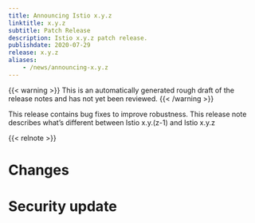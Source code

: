 ```yaml
---
title: Announcing Istio x.y.z
linktitle: x.y.z
subtitle: Patch Release
description: Istio x.y.z patch release.
publishdate: 2020-07-29
release: x.y.z
aliases:
    - /news/announcing-x.y.z
---
```


{{< warning >}}
This is an automatically generated rough draft of the release notes and has not yet been reviewed.
{{< /warning >}}

This release contains bug fixes to improve robustness. This release note describes what’s different between Istio x.y.(z-1) and Istio x.y.z

{{< relnote >}}

# Changes

<!-- releaseNotes action:Improved -->
<!-- releaseNotes action:Updated -->
<!-- releaseNotes action:Added -->
<!-- releaseNotes action:Deprecated -->
<!-- releaseNotes action:Enabled -->
<!-- releaseNotes action:Fixed -->
<!-- releaseNotes action:Upgraded -->
<!-- releaseNotes action:Removed -->
<!-- releaseNotes action:Optimized -->

# Security update

<!-- securityNotes -->
